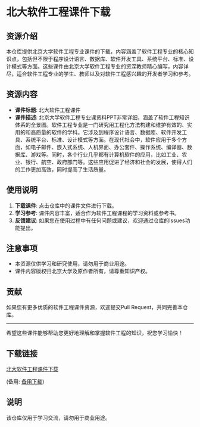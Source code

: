 # 北大软件工程课件下载

## 资源介绍

本仓库提供北京大学软件工程专业课件的下载，内容涵盖了软件工程专业的核心知识点，包括但不限于程序设计语言、数据库、软件开发工具、系统平台、标准、设计模式等方面。这些课件由北京大学软件工程专业的资深教师精心编写，内容详尽，适合软件工程专业的学生、教师以及对软件工程感兴趣的开发者学习和参考。

## 资源内容

- **课件标题**: 北大软件工程课件
- **课件描述**: 北京大学软件工程专业课资料PPT非常详细，涵盖了软件工程知识体系的全景图。软件工程专业是一门研究用工程化方法构建和维护有效的、实用的和高质量的软件的学科。它涉及到程序设计语言、数据库、软件开发工具、系统平台、标准、设计模式等方面。在现代社会中，软件应用于多个方面，如电子邮件、嵌入式系统、人机界面、办公套件、操作系统、编译器、数据库、游戏等。同时，各个行业几乎都有计算机软件的应用，比如工业、农业、银行、航空、政府部门等。这些应用促进了经济和社会的发展，使得人们的工作更加高效，同时提高了生活质量。

## 使用说明

1. **下载课件**: 点击仓库中的课件文件进行下载。
2. **学习参考**: 课件内容丰富，适合作为软件工程课程的学习资料或参考书。
3. **反馈建议**: 如果您在使用过程中有任何问题或建议，欢迎通过仓库的Issues功能提出。

## 注意事项

- 本资源仅供学习和研究使用，请勿用于商业用途。
- 课件内容版权归北京大学及原作者所有，请尊重知识产权。

## 贡献

如果您有更多优质的软件工程课件资源，欢迎提交Pull Request，共同完善本仓库。

---

希望这些课件能够帮助您更好地理解和掌握软件工程的知识，祝您学习愉快！

## 下载链接
[北大软件工程课件下载](https://pan.quark.cn/s/70e1873b3c29) 

(备用: [备用下载](https://pan.baidu.com/s/1C-tAr9SR-ZUivpU1eWbmJA?pwd=1234))

## 说明

该仓库仅用于学习交流，请勿用于商业用途。
